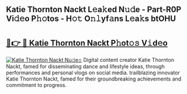 ## Katie Thornton Nackt L𝚎a𝚔ed N𝚞𝚍e - Part-R0P Vi𝚍𝚎o P𝚑𝚘tos - H𝚘𝚝 O𝚗𝚕yf𝚊ns L𝚎a𝚔s btOHU

# <h2><a href="http://kf756g.oniu.top/?m=Katie+Thornton+Nackt">🔗👉 🔴 Katie Thornton Nackt P𝚑ot𝚘𝚜 V𝚒d𝚎o</a></h2>

[![Katie Thornton Nackt Nu𝚍e𝚜](https://i.imgur.com/0qMVB7G.gif)](http://kf756g.oniu.top/?m=Katie+Thornton+Nackt)
Digital content creator Katie Thornton Nackt, famed for disseminating dance and lifestyle ideas, through performances and personal vlogs on social media. trailblazing innovator Katie Thornton Nackt, famed for their groundbreaking achievements and commitment to progress.  
